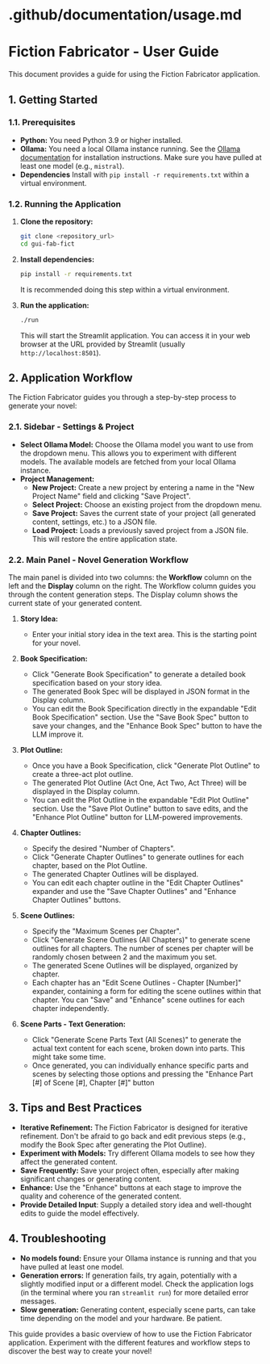 # .github/documentation/usage.md
# Fiction Fabricator - User Guide

This document provides a guide for using the Fiction Fabricator application.

## 1. Getting Started

### 1.1. Prerequisites

*   **Python:**  You need Python 3.9 or higher installed.
*   **Ollama:** You need a local Ollama instance running.  See the [Ollama documentation](https://ollama.ai/) for installation instructions.  Make sure you have pulled at least one model (e.g., `mistral`).
* **Dependencies** Install with `pip install -r requirements.txt` within a virtual environment.

### 1.2. Running the Application

1.  **Clone the repository:**
    ```bash
    git clone <repository_url>
    cd gui-fab-fict
    ```

2.  **Install dependencies:**
    ```bash
    pip install -r requirements.txt
    ```
    It is recommended doing this step within a virtual environment.

3.  **Run the application:**
    ```bash
    ./run
    ```
    This will start the Streamlit application. You can access it in your web browser at the URL provided by Streamlit (usually `http://localhost:8501`).

## 2. Application Workflow

The Fiction Fabricator guides you through a step-by-step process to generate your novel:

### 2.1. Sidebar - Settings & Project

*   **Select Ollama Model:**  Choose the Ollama model you want to use from the dropdown menu.  This allows you to experiment with different models. The available models are fetched from your local Ollama instance.
*   **Project Management:**
    *   **New Project:** Create a new project by entering a name in the "New Project Name" field and clicking "Save Project".
    *   **Select Project:** Choose an existing project from the dropdown menu.
    *   **Save Project:** Saves the current state of your project (all generated content, settings, etc.) to a JSON file.
    *   **Load Project:** Loads a previously saved project from a JSON file.  This will restore the entire application state.

### 2.2. Main Panel - Novel Generation Workflow

The main panel is divided into two columns: the **Workflow** column on the left and the **Display** column on the right.  The Workflow column guides you through the content generation steps.  The Display column shows the current state of your generated content.

1.  **Story Idea:**
    *   Enter your initial story idea in the text area. This is the starting point for your novel.

2.  **Book Specification:**
    *   Click "Generate Book Specification" to generate a detailed book specification based on your story idea.
    *   The generated Book Spec will be displayed in JSON format in the Display column.
    *   You can edit the Book Specification directly in the expandable "Edit Book Specification" section.  Use the "Save Book Spec" button to save your changes, and the "Enhance Book Spec" button to have the LLM improve it.

3.  **Plot Outline:**
    *   Once you have a Book Specification, click "Generate Plot Outline" to create a three-act plot outline.
    *   The generated Plot Outline (Act One, Act Two, Act Three) will be displayed in the Display column.
    *   You can edit the Plot Outline in the expandable "Edit Plot Outline" section.  Use the "Save Plot Outline" button to save edits, and the "Enhance Plot Outline" button for LLM-powered improvements.

4.  **Chapter Outlines:**
    *   Specify the desired "Number of Chapters".
    *   Click "Generate Chapter Outlines" to generate outlines for each chapter, based on the Plot Outline.
    *   The generated Chapter Outlines will be displayed.
    *   You can edit each chapter outline in the "Edit Chapter Outlines" expander and use the "Save Chapter Outlines" and "Enhance Chapter Outlines" buttons.

5.  **Scene Outlines:**
    *   Specify the "Maximum Scenes per Chapter".
    *   Click "Generate Scene Outlines (All Chapters)" to generate scene outlines for all chapters.  The number of scenes per chapter will be randomly chosen between 2 and the maximum you set.
    *   The generated Scene Outlines will be displayed, organized by chapter.
    *   Each chapter has an "Edit Scene Outlines - Chapter [Number]" expander, containing a form for editing the scene outlines within that chapter. You can "Save" and "Enhance" scene outlines for each chapter independently.

6.  **Scene Parts - Text Generation:**
    *   Click "Generate Scene Parts Text (All Scenes)" to generate the actual text content for each scene, broken down into parts. This might take some time.
    *    Once generated, you can individually enhance specific parts and scenes by selecting those options and pressing the "Enhance Part [#] of Scene [#], Chapter [#]" button

## 3. Tips and Best Practices

*   **Iterative Refinement:** The Fiction Fabricator is designed for iterative refinement.  Don't be afraid to go back and edit previous steps (e.g., modify the Book Spec after generating the Plot Outline).
*   **Experiment with Models:** Try different Ollama models to see how they affect the generated content.
*   **Save Frequently:** Save your project often, especially after making significant changes or generating content.
*   **Enhance:** Use the "Enhance" buttons at each stage to improve the quality and coherence of the generated content.
* **Provide Detailed Input**: Supply a detailed story idea and well-thought edits to guide the model effectively.

## 4. Troubleshooting

*   **No models found:** Ensure your Ollama instance is running and that you have pulled at least one model.
*   **Generation errors:** If generation fails, try again, potentially with a slightly modified input or a different model. Check the application logs (in the terminal where you ran `streamlit run`) for more detailed error messages.
*   **Slow generation:**  Generating content, especially scene parts, can take time depending on the model and your hardware. Be patient.

This guide provides a basic overview of how to use the Fiction Fabricator application.  Experiment with the different features and workflow steps to discover the best way to create your novel!